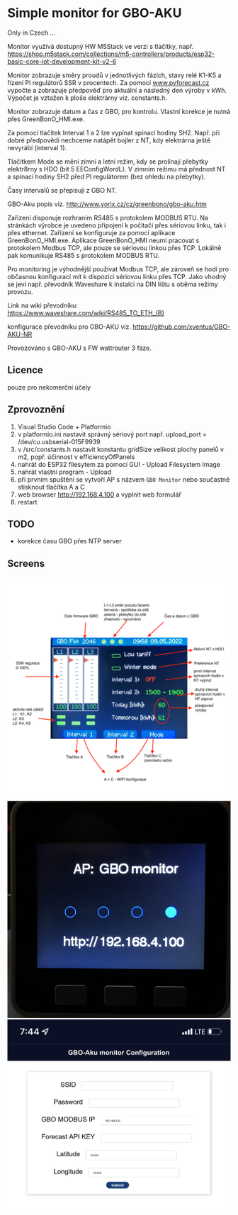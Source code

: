 # Simple monitor for GBO-AKU

Only in Czech ...

Monitor využívá dostupný HW M5Stack ve verzi s tlačítky, např. https://shop.m5stack.com/collections/m5-controllers/products/esp32-basic-core-iot-development-kit-v2-6

Monitor zobrazuje směry proudů v jednotlivých fázích, stavy relé K1-K5 a řízení PI regulátorů SSR v procentech. Za pomocí www.pvforecast.cz vypočte a zobrazuje předpověď pro aktuální a následný den výroby v kWh. Výpočet je vztažen k ploše elektrárny viz. constants.h. 


Monitor zobrazuje datum a čas z GBO, pro kontrolu. Vlastní korekce je nutná přes GreenBonO_HMI.exe. 

Za pomocí tlačítek Interval 1 a 2 lze vypínat spínací hodiny SH2. Např. při dobré předpovědi nechceme natápět bojler z NT, kdy elektrárna ještě nevyrábí (interval 1).

Tlačítkem Mode se mění zimní a letní režim, kdy se prolínají přebytky elektr8rny s HDO (bit 5 EEConfigWordL). V zimním režimu má přednost NT a spínací hodiny SH2 před PI regulátorem (bez ohledu na přebytky). 

Časy intervalů se přepisují z GBO NT. 

GBO-Aku popis viz. http://www.yorix.cz/cz/greenbono/gbo-aku.htm

Zařízení disponuje rozhraním RS485 s protokolem MODBUS RTU. Na stránkách výrobce je uvedeno připojení k počítači přes sériovou linku, tak i přes ethernet. Zařízení se konfiguruje za pomocí aplikace GreenBonO_HMI.exe. Aplikace GreenBonO_HMI neumí pracovat s protokolem Modbus TCP, ale pouze se sériovou linkou přes TCP. Lokálně pak komunikuje RS485 s protokolem MODBUS RTU.

Pro monitoring je výhodnější používat Modbus TCP, ale zároveň se hodí pro občasnou konfigurací mít k dispozici sériovou linku přes TCP. Jako vhodný se jeví např. převodník Waveshare k instalci na DIN lištu s oběma režimy provozu.

Link na wiki převodníku: https://www.waveshare.com/wiki/RS485_TO_ETH_(B)

konfigurace převodníku pro GBO-AKU viz. https://github.com/xventus/GBO-AKU-NR


Provozováno s GBO-AKU s FW wattrouter 3 fáze. 

##  Licence

pouze pro nekomerční účely

##  Zprovoznění


1. Visual Studio Code + Platformio
2. v platformio.ini nastavit správný sériový port např. upload_port = /dev/cu.usbserial-015F9939
3. v /src/constants.h nastavit konstantu gridSize velikost plochy panelů v m2, popř. účinnost v efficiencyOfPanels
4. nahrát do ESP32 filesytem za pomocí GUI -  Upload Filesystem Image
5. nahrát vlastní program - Upload
6. při prvním spuštění se vytvoří AP s názvem `GBO Monitor` nebo součastně stisknout tlačítka A a C
7. web browser http://192.168.4.100 a vyplnit web formulář
8. restart


##  TODO
 - korekce času GBO přes NTP server

##  Screens

![display](img/gbo-disp2.png)
![web config](img/ap.png)
![web config](img/webconfig.png)


